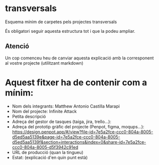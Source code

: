 # transversals
Esquema mínim de carpetes pels projectes transversals

És obligatori seguir aquesta estructura tot i que la podeu ampliar.

## Atenció
Un cop comenceu heu de canviar aquesta explicació amb la corresponent al vostre projecte (utilitzant markdown)

# Aquest fitxer ha de contenir com a mínim:
 * Nom dels integrants: Matthew Antonio Castilla Marapi
 * Nom del projecte: Infinite Attack
 * Petita descripció
 * Adreça del gestor de tasques (taiga, jira, trello...): 
 * Adreça del prototip gràfic del projecte (Penpot, figma, moqups...): https://design.penpot.app/#/view?file-id=7e5a2fce-ccc0-804a-8005-d5ed5aa5139e&page-id=7e5a2fce-ccc0-804a-8005-d5ed5aa5139f&section=interactions&index=0&share-id=7e5a2fce-ccc0-804a-8005-d5f3942c91ed
 * URL de producció (quan la tingueu) 
 * Estat: (explicació d'en quin punt està) 
